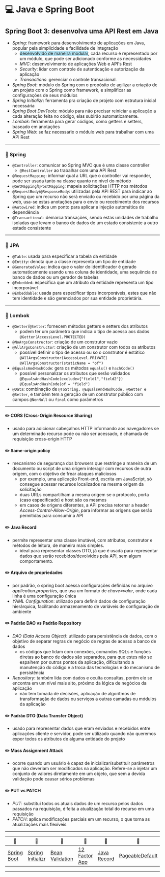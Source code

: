 # :computer: Java e Spring Boot

## Spring Boot 3: desenvolva uma API Rest em Java

- _Spring_: framework para desenvolvimento de aplicações em Java, popular pela simplicidade e facilidade de integração
  - <span style="background-color:#b2e2f2">desenvolvido de maneira modular</span>, cada recurso é representado por um módulo, que pode ser adicionado conforme as necessidades
  - _MVC_: desenvolvimento de aplicações Web e API's Rest
  - _Security_: lidar com controle de autenticação e autorização da aplicação
  - _Transactions_: gerenciar o controle transacional.
- _Spring Boot_: módulo do Spring com o propósito de agilizar a criação de um projeto com o Spring como framework, e simplificar as configurações de seus módulos
- _Spring Initializr_: ferramenta pra criação de projeto com estrutura inicial necessária
- _Spring Boot DevTools_: módulo para não precisar reiniciar a aplicação a cada alteração feita no código, elas subirão automaticamente.
- _Lombok_: ferramenta para gerar códigos, como getters e setters, baseado em anotações
- _Spring Web_: se faz necessaŕio o módulo web para trabalhar com uma API Rest

---

### :pencil: Spring

- `@Controller`: comunicar ao Spring MVC que é uma classe controller
  - `@RestController` ao trabalhar com uma API Rest
- `@RequestMapping`: informar qual a URL que o controller vai responder, pode ser usada tanto na classe quanto no nível do método
- `@GetMapping`/`@PostMapping`: mapeia solicitações HTTP nos métodos
- `@RequestBody`/`@ResponseBody`: utilizadas pela API REST para indicar ao Spring que um recurso não será enviado ou recebido por uma página da web, usa-se estas anotações para o envio ou recebimento dos recursos
- `@Autowired`: indica um ponto para aplicar a injeção automática de dependência
- `@Transactional`: demarca transações, sendo estas unidades de trabalho isoladas que levam o banco de dados de um estado consistente a outro estado consistente

---

### :pencil: JPA

- `@Table`: usada para especificar a tabela da entidade
- `@Entity`: denota que a classe representa um tipo de entidade
- `@GeneratedValue`: indica que o valor do identificador é gerado automaticamente usando uma coluna de identidade, uma sequência de banco de dados ou um gerador de tabelas
- `@Embedded`: especifica que um atributo da entidade representa um tipo incorporável
- `@Embeddable`: usada para especificar tipos incorporáveis, estes que não tem identidade e são gerenciados por sua entidade proprietária.

---

### :pencil: Lombok

- `@Getter`/`@Setter`: fornecem métodos getters e setters dos atributos
  - podem ter um parâmetro que indica o tipo de acesso aos dados
  `@Getter(AccessLevel.PROTECTED)`
- `@NoArgsConstructor`: criação de um construtor vazio
- `@AllArgsConstructor`: criação de um construtor com todos os atributos
  - possível definir o tipo de acesso ou so o construtor é estático
  `@AllArgsConstructor(AccessLevel.PRIVATE)`
  `@AllArgsConstructor(staticName = "of")`
- `@EqualsAndHashCode`: gera os métodos `equals()` e `hachCode()`
  - possível personalizar os atributos que serão validados
  `@EqualsAndHashCode(exclude={"field1","field2"})`
  `@EqualsAndHashCode(of = "field")`
- `@Data`: combinação de `@ToString, @EqualsAndHashCode, @Getter e @Setter`, e também tem a geração de um construtor público com campos `@NonNull` ou `final` como parâmetros

---

#### :pencil2: CORS (Cross-Origin Resource Sharing)

- usado para adicionar cabeçalhos HTTP informando aos navegadores se um determinado recurso pode ou não ser acessado, é chamada de requisição cross-origin HTTP

#### :pencil2: Same-origin policy

- mecanismo de segurança dos browsers que restringe a maneira de um documento ou script de uma origem interagir com recursos de outra origem, com o objetivo de frear ataques maliciosos
  - por exemplo, uma aplicação Front-end, escrita em JavaScript, só consegue acessar recursos localizados na mesma origem da solicitação
  - duas URLs compartilham a mesma origem se o protocolo, porta (caso especificado) e host são os mesmos
  - em casos de origens diferentes, a API precisa retornar a header _Access-Control-Allow-Origin_, para informar as origens que serão permitidas para consumir a API

#### :pencil2: Java Record

- permite representar uma classe imutável, com atributos, construtor e métodos de leitura, de maneira mais simples.
  - ideal para representar classes DTO, já que é usada para representar dados que serão recebidos/devolvidos pela API, sem algum comportamento.

#### :pencil2: Arquivo de propriedades

- por padrão, o spring boot acessa configurações definidas no arquivo _application.properties_, que usa um formato de _chave=valor_, onde cada linha é uma configuração única
- _YAML Configuration_: utilizado para definir dados de configuração hierárquica, facilitando armazenamento de variáveis de configuração de ambiente

#### :pencil2: Padrão DAO vs Padrão Repository

- _DAO (Data Access Object)_: utilizado para persistência de dados, com o objetivo de separar regras de negócio de regras de acesso a banco de dados
  - os códigos que lidam com conexões, comandos SQLs e funções diretas ao banco de dados são separados, para que estes não se espalhem por outros pontos da aplicação, dificultando a manutenção do código e a troca das tecnologias e do mecanismo de persistência
- _Repository_: também lida com dados e oculta consultas, porém ele se encontra em um nível mais alto, próximo da lógica de negócios da aplicação
  - não tem tomada de decisões, aplicação de algoritmos de transformação de dados ou serviços a outras camadas ou módulos da aplicação

#### :pencil2: Padrão DTO (Data Transfer Object)

- usado para representar dados que eram enviados e recebidos entre aplicações cliente e servidor, pode ser utilizado quando não queremos expor todos os atributos de alguma entidade do projeto

#### :pencil2: Mass Assignment Attack

- ocorre quando um usuário é capaz de inicializar/substituir parâmetros que não deveriam ser modificados na aplicação. Refere-se a injetar um conjunto de valores diretamente em um objeto, que sem a devida validação pode causar sérios problemas

#### :pencil2: PUT vs PATCH

- _PUT_: substitui todos os atuais dados de um recurso pelos dados passados na requisição, é feita a atualização total do recurso em uma requisição
- _PATCH_: aplica modificações parciais em um recurso, o que torna as atualizações mais flexíveis

---

| :link: | :link: | :link: | :link: |:link: | :link: |
|---|---|---|---|---|---|
| [Spring Boot](https://spring.io/projects/spring-boot) | [Spring Initializr](https://start.spring.io/) | [Bean Validation](https://jakarta.ee/specifications/bean-validation/3.0/jakarta-bean-validation-spec-3.0.html#builtinconstraints) | [12 Factor App](https://12factor.net/) | [Java Record](https://docs.oracle.com/en/java/javase/16/language/records.html) | [PageableDefault](https://www.linkedin.com/pulse/spring-boot-e-data-performance-com-pagina%C3%A7%C3%A3o-cache-nick-kras-borges/?originalSubdomain=pt)

---
